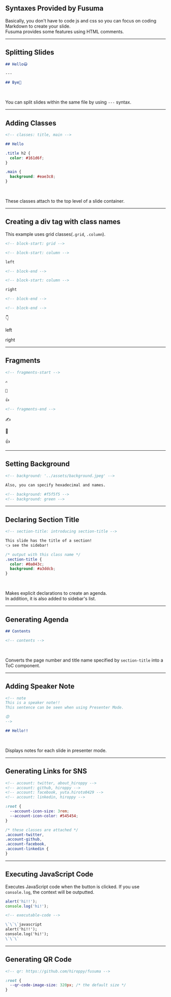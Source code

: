<!-- section-title: Syntax Provided by Fusuma -->

## Syntaxes Provided by Fusuma

Basically, you don't have to code js and css so you can focus on coding Markdown to create your slide.  
Fusuma provides some features using HTML comments.

---

## Splitting Slides

<!-- description:
Besides splitting by file, you can split slides using ---.
-->
<!-- url:
https://hiroppy.github.io/fusuma/syntaxes/0?sidebar=false
 -->

```md
## Hello😃

---

## Bye👋
```

<br />

You can split slides within the same file by using `---` syntax.

---

<!-- url:
https://hiroppy.github.io/fusuma/syntaxes/1?sidebar=false
 -->

<!-- description:
Add classes to the top level of a slide container.
 -->

## Adding Classes

```md
<!-- classes: title, main -->

## Hello
```

```css
.title h2 {
  color: #161d6f;
}

.main {
  background: #eae3c8;
}
```

<br />

These classes attach to the top level of a slide container.

---

<!-- url:
https://hiroppy.github.io/fusuma/syntaxes/2?sidebar=false
 -->

<!-- description:
Create a div tag to cover Markdown and also it's possible to attach classes.
 -->

## Creating a div tag with class names

This example uses grid classes(`.grid`, `.column`).

```md
<!-- block-start: grid -->

<!-- block-start: column -->

left

<!-- block-end -->

<!-- block-start: column -->

right

<!-- block-end -->

<!-- block-end -->
```

👇

<!-- block-start: grid -->

<!-- block-start: column -->

left

<!-- block-end -->

<!-- block-start: column -->

right

<!-- block-end -->

<!-- block-end -->

---

<!-- url:
https://hiroppy.github.io/fusuma/syntaxes/3?sidebar=false
 -->

<!-- description:
Fragments are used to reveal individual elements incrementally on a slide.
-->

## Fragments

```md
<!-- fragments-start -->

✍

🤟

👍

<!-- fragments-end -->
```

<!-- fragments-start -->

✍️

🤟

👍

<!-- fragments-end -->

---

<!-- classes: setting-background -->
<!-- url:
https://hiroppy.github.io/fusuma/syntaxes/4?sidebar=false
 -->
<!-- description:
Set a background image(color) to a slide easily.
-->

## Setting Background

<!-- background: '../assets/background.jpeg' -->

```md
<!-- background: '../assets/background.jpeg' -->

Also, you can specify hexadecimal and names.

<!-- background: #f5f5f5 -->
<!-- background: green -->
```

---

<!-- url:
https://hiroppy.github.io/fusuma/syntaxes/5
 -->
<!-- description:
Makes explicit declarations to create a table of contents and it is also added to the sidebar's list. In addition, attaches section-title class to the slide automatically.
-->

## Declaring Section Title

```md
<!-- section-title: introducing section-title -->

This slide has the title of a section!  
👈 see the sidebar!
```

```css
/* output with this class name */
.section-title {
  color: #0a043c;
  background: #a3ddcb;
}
```

<br />

Makes explicit declarations to create an agenda.  
In addition, it is also added to sidebar's list.

---

<!-- url:
https://hiroppy.github.io/fusuma/syntaxes/6
 -->
<!-- description:
Insert titles written as section-title to ToC component automatically. This class name is .toc.
-->

## Generating Agenda

```md
## Contents

<!-- contents -->
```

<br />

Converts the page number and title name specified by `section-title` into a ToC component.

---

<!-- url:
https://hiroppy.github.io/fusuma/syntaxes/7
 -->
<!-- description:
Show notes during making your speech on the host of Presenter mode. You can change the mode to Presenter on the sidebar.
 -->

## Adding Speaker Note

```md
<!-- note
This is a speaker note!!
This sentence can be seen when using Presenter Mode.

😍
-->

## Hello!!
```

<br />

Displays notes for each slide in presenter mode.

---

## Generating Links for SNS

```md
<!-- account: twitter, about_hiroppy -->
<!-- account: github, hiroppy -->
<!-- account: facebook, yuta.hiroto0429 -->
<!-- account: linkedin, hiroppy -->
```

```css
:root {
  --account-icon-size: 3rem;
  --account-icon-color: #545454;
}

/* these classes are attached */
.account-twitter,
.account-github,
.account-facebook,
.account-linkedin {
}
```

<!-- account: twitter, about_hiroppy -->
<!-- account: github, hiroppy -->
<!-- account: facebook, yuta.hiroto0429 -->
<!-- account: linkedin, hiroppy -->

---

<!-- url:
https://hiroppy.github.io/fusuma/syntaxes/8?sidebar=false
 -->
<!-- description:
Execute JavaScript code when the button is clicked. If you use console.log, the context will be outputted.
-->

## Executing JavaScript Code

Executes JavaScript code when the button is clicked. If you use `console.log`, the context will be outputted.

<!-- executable-code -->

```javascript
alert('hi!!');
console.log('hi!');
```

```md
<!-- executable-code -->

\`\`\`javascript
alert('hi!!');
console.log('hi!');
\`\`\`
```

---

<!-- url:
https://hiroppy.github.io/fusuma/syntaxes/9?sidebar=false
 -->
<!-- description:
Expand QR Code to a slide.
-->

## Generating QR Code

```md
<!-- qr: https://github.com/hiroppy/fusuma -->
```

```css
:root {
  --qr-code-image-size: 320px; /* the default size */
}
```

<!-- qr: https://github.com/hiroppy/fusuma -->

